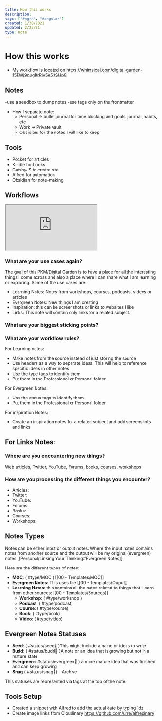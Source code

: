 ```yaml
---
title: How this works
description: 
tags: ["#ngrx", "#angular"]
created: 1/30/2021
updated: 2/23/21
type: note
---
```


#  How this works
- My workflow is located on https://whimsical.com/digital-garden-15FWj9nugBrPiv5e53SHp8

## Notes
-use a seedbox to dump notes
-use tags only on the frontmatter
- How I separate note:
	- Personal -> bullet journal for time blocking and goals, journal, habits, etc
	- Work -> Private vault
	- Obsidian: for the notes I will like to keep
## Tools
- Pocket for articles
- Kindle for books
- GatsbyJS to create site
- Alfred for automation
- Obsidian for note-making

## Workflows

<iframe src="https://whimsical.com/digital-garden-15FWj9nugBrPiv5e53SHp8@2Ux7TurymN39FY8A9s57"></iframe>

### What are your use cases again?

The goal of this PKM/Digital Garden is to have a place for all the interesting things I come across and also a place where I can share what I am learning or exploring.
Some of the use cases are:
- Learning Notes: Notes from workshops, courses, podcasts, videos or articles
- Evergreen Notes: New things I am creating 
- Inspiration: this can be screenshots or links to websites I like
- Links: This note will contain only links for a related subject.

### What are your biggest sticking points?

### What are your workflow rules?
For Learning notes:
- Make notes from the source instead of just storing the source
- Use headers as a way to separate ideas. This will help to reference specific ideas in other notes
- Use the type tags to identify them
- Put them in the Professional or Personal folder

For Evergreen Notes:
- Use the status tags to identify them
- Put them in the Professional or Personal folder

For inspiration Notes:
- Create an inspiration notes for a related subject and add  screenshots and links

For Links Notes:
-


### Where are you encountering new things?
Web articles, Twitter, YouTube, Forums, books, courses, workshops


### How are you processing the different things you encounter?
- Articles:
- Twitter:
- YouTube:
- Forums:
- Books:
- Courses:
- Workshops:

## Notes Types
Notes can be either input or output notes. Where the input notes contains notes from another source and the output will be my original (evergreen) notes [[Personal/Linking Your Thinking#Evergreen Notes]]

Here are the different types of notes:
- **MOC**: ( #type/MOC ) [[00 - Templates/MOC]]
- **Evergreen Notes**: This uses the [[00 - Templates/Ouput]]
- **Learning Notes**: this contains all the notes related to things that I learn from other sources:  [[00 - Templates/Sources]]
	- **Workshop**: ( #type/workshop ) 
	- **Podcast**: ( #type/podcast)
	- **Course**: ( #type/course)
	- **Book**: ( #type/book)
	- **Video**: ( #type/video)

## Evergreen Notes Statuses
- **Seed**: ( #status/seed🌱 )This might include a name or ideas to write
- **Budd**: ( #status/budd🌿  )A note or an idea that is growing but not in a mature state
- **Evergreen**:( #status/evergreen🌳  ) a more mature idea that was finished and can keep growing
- **Snag**  ( #status/snag🍂) - Archive

This statuses are represented via tags at the top of the note:
  

## Tools Setup 
- Created a snippet with Alfred to add the actual date by typing `dz
- Create image links from Cloudinary https://github.com/urre/alfredinary
